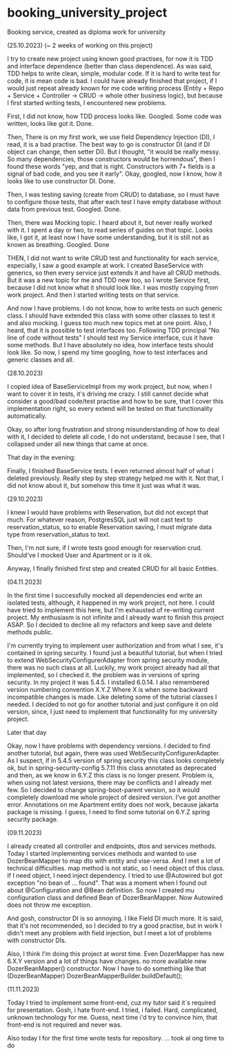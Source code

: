 # booking_university_project

Booking service, created as diploma work for university

(25.10.2023) (~ 2 weeks of working on this project)

I try to create new project using known good practises, for now it is TDD and interface dependence
(better than class dependence). As was said, TDD helps to write clean, simple, modular code.
If it is hard to write test for code, it is mean code is bad. I could have already finished that project,
if I would just repeat already known for me code writing process
(Entity + Repo + Service + Controller -> CRUD -> whole other business logic),
but because I first started writing tests, I encountered new problems.

First, I did not know, how TDD process looks like. Googled. Some code was written, looks like got it.
Done.

Then, There is on my first work, we use field Dependency Injection (DI), I read, it is a bad practise.
The best way to go is constructor DI (and if DI object can change, then setter DI). But I thought,
"it would be really messy. So many dependencies, those constructors would be horrendous", then I found
these words "yep, and that is right. Constructors with 7+ fields is a signal of bad code,
and you see it early". Okay, googled, now I know, how it looks like to use constructor DI. Done.

Then, I was testing saving (create from CRUD) to database, so I must have to configure those tests,
that after each test I have empty database without data from previous test. Googled. Done.

Then, there was Mocking topic. I heard about it, but never really worked with it. I spent a day or two,
to read series of guides on that topic. Looks like, I got it, at least now I have some understanding,
but it is still not as known as breathing. Googled. Done

THEN, I did not want to write CRUD test and functionality for each service, especially,
I saw a good example at work. I created BaseService with generics, so then every service just extends it
and have all CRUD methods. But it was a new topic for me and TDD new too, so I wrote Service first,
because I did not know what it should look like. I was mostly copying from work project.
And then I started writing tests on that service.

And now I have problems. I do not know, how to write tests on such generic class. I should have extended
this class with some other classes to test it and also mocking. I guess too much new topics met at one point.
Also, I heard, that it is possible to test interfaces too. Following TDD principal "No line of code
without tests" I should test my Service interface, cus it have some methods.
But I have absolutely no idea, how interface tests should look like. So now,
I spend my time googling, how to test interfaces and generic classes and all.

(28.10.2023)

I copied idea of BaseServiceImpl from my work project, but now, when I want to cover it in tests, it's driving me crazy.
I still cannot decide what consider a good/bad code/test practise and how to be sure, that I cover this implementation
right, so every extend will be tested on that functionality automatically.

Okay, so after long frustration and strong misunderstanding of how to deal with it, I decided to delete all code,
I do not understand, because I see, that I collapsed under all new things that came at once.

That day in the evening:

Finally, I finished BaseService tests. I even returned almost half of what I deleted previously.
Really step by step strategy helped me with it. Not that, I did not know about it, but somehow this time it just
was what it was.

(29.10.2023)

I knew I would have problems with Reservation, but did not except that much. For whatever reason, PostgresSQL just will
not cast text to reservation_status, so to enable Reservation saving, I must migrate data type from reservation_status
to text.

Then, I'm not sure, if I wrote tests good enough for reservation crud. Should've I mocked User and Apartment or is it ok.

Anyway, I finally finished first step and created CRUD for all basic Entities.

(04.11.2023)

In the first time I successfully mocked all dependencies end write an isolated tests, although, it happened in my work
project, not here. I could have tried to implement this here, but I'm exhausted of re-writing current project.
My enthusiasm is not infinite and I already want to finish this project ASAP. So I decided to decline all my refactors
and keep save and delete methods public. 

I'm currently trying to implement user authorization and from what I see, it's contained in spring security. I found just 
a beautiful tutorial, but when I tried to extend WebSecurityConfigurerAdapter from spring security module, there was no
such class at all. Luckily, my work project already had all that implemented, so I checked it. the problem was in versions
of spring security. In my project it was 5.4.5. I installed 6.0.14. I also remembered version numbering convention X.Y.Z
Where X is when some backward incompatible changes is made. Like deleting some of the tutorial classes I needed. I decided
to not go for another tutorial and just configure it on old version, since, I just need to implement that functionality 
for my university project. 

Later that day

Okay, now I have problems with dependency versions. I decided to find another tutorial, but again, there was 
used WebSecurityConfigurerAdapter. As I suspect, if in 5.4.5 version of spring security this class looks completely ok,
but in spring-security-config 5.7.11 this class annotated as deprecated and then, as we know in 6.Y.Z this class is no 
longer present. Problem is, when using not latest versions, there may be conflicts and I already met few. So I decided 
to change spring-boot-parent version, so it would completely download me whole project of desired version. I've got another
error. Annotations on me Apartment entity does not work, because jakarta package is missing. I guess, I need to find 
some tutorial on 6.Y.Z spring security package.

(09.11.2023)

I already created all controller and endpoints, dtos and services methods. Today I started implementing services methods
and wanted to use DozerBeanMapper to map dto with entity and vise-versa. And I met a lot of technical difficulties.
map method is not static, so I need object of this class. If I need object, I need inject dependency. I tried to use
@Autowired but got exception "no bean of ... found". That was a moment when I found out about @Configuration and @Bean 
definition. So now I created mu configuration class and defined Bean of DozerBeanMapper. Now Autowired does not throw me 
exception. 

And gosh, constructor DI is so annoying. I like Field DI much more. It is said, that it's not recommended, so I decided
to try a good practise, but in work I didn't meet any problem with field injection, but I meet a lot of problems with
constructor DIs.

Also, I think I'm doing this project at worst time. Even DozerMapper has new 6.X.Y version and a lot of things have changes.
no more available new DozerBeanMapper() constructor. 
Now I have to do something like that (DozerBeanMapper) DozerBeanMapperBuilder.buildDefault();

(11.11.2023)

Today I tried to implement some front-end, cuz my tutor said it`s required for presentation. Gosh, i hate front-end. 
I tried, i failed. Hard, complicated, unknown technology for me. Guess, next time i'd try to convince him, 
that front-end is not required and never was.

Also today I for the first time wrote tests for repository. ... took al ong time to do
